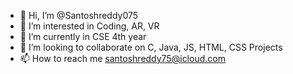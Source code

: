 - 👋 Hi, I’m @Santoshreddy075
- 👀 I’m interested in Coding, AR, VR
- 🌱 I’m currently in CSE 4th year
- 💞️ I’m looking to collaborate on C, Java, JS, HTML, CSS Projects
- 📫 How to reach me santoshreddy75@icloud.com

<!---
Santoshreddy075/Santoshreddy075 is a ✨ special ✨ repository because its `README.md` (this file) appears on your GitHub profile.
You can click the Preview link to take a look at your changes.
--->
